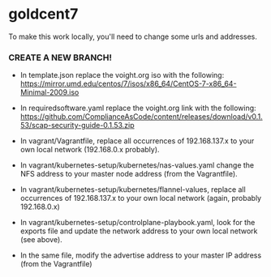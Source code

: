 # goldcent7

To make this work locally, you'll need to change some urls and addresses.
### CREATE A NEW BRANCH!

* In template.json replace the voight.org iso with the following:
https://mirror.umd.edu/centos/7/isos/x86_64/CentOS-7-x86_64-Minimal-2009.iso

* In requiredsoftware.yaml replace the voight.org link with the following:
https://github.com/ComplianceAsCode/content/releases/download/v0.1.53/scap-security-guide-0.1.53.zip

* In vagrant/Vagrantfile, replace all occurrences of 192.168.137.x to your own local network (192.168.0.x probably).

* In vagrant/kubernetes-setup/kubernetes/nas-values.yaml change the NFS address to your master node address (from the Vagrantfile).

* In vagrant/kubernetes-setup/kubernetes/flannel-values, replace all occurrences of 192.168.137.x to your own local network (again, probably 192.168.0.x)

* In vagrant/kubernetes-setup/controlplane-playbook.yaml, look for the exports file and update the network address to your own local network (see above).

* In the same file, modify the advertise address to your master IP address (from the Vagrantfile)